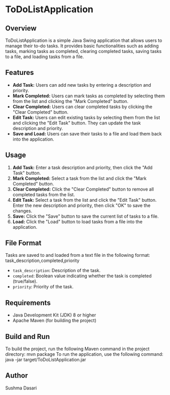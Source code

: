 # ToDoListApplication

## Overview
ToDoListApplication is a simple Java Swing application that allows users to manage their to-do tasks. It provides basic functionalities such as adding tasks, marking tasks as completed, clearing completed tasks, saving tasks to a file, and loading tasks from a file.

## Features
- **Add Task:** Users can add new tasks by entering a description and priority.
- **Mark Completed:** Users can mark tasks as completed by selecting them from the list and clicking the "Mark Completed" button.
- **Clear Completed:** Users can clear completed tasks by clicking the "Clear Completed" button.
- **Edit Task:** Users can edit existing tasks by selecting them from the list and clicking the "Edit Task" button. They can update the task description and priority.
- **Save and Load:** Users can save their tasks to a file and load them back into the application.

## Usage
1. **Add Task:** Enter a task description and priority, then click the "Add Task" button.
2. **Mark Completed:** Select a task from the list and click the "Mark Completed" button.
3. **Clear Completed:** Click the "Clear Completed" button to remove all completed tasks from the list.
4. **Edit Task:** Select a task from the list and click the "Edit Task" button. Enter the new description and priority, then click "OK" to save the changes.
5. **Save:** Click the "Save" button to save the current list of tasks to a file.
6. **Load:** Click the "Load" button to load tasks from a file into the application.

## File Format
Tasks are saved to and loaded from a text file in the following format:
task_description,completed,priority


- `task_description`: Description of the task.
- `completed`: Boolean value indicating whether the task is completed (true/false).
- `priority`: Priority of the task.

## Requirements
- Java Development Kit (JDK) 8 or higher
- Apache Maven (for building the project)

## Build and Run
To build the project, run the following Maven command in the project directory:
mvn package
To run the application, use the following command:
java -jar target/ToDoListApplication.jar

## Author
Sushma Dasari
